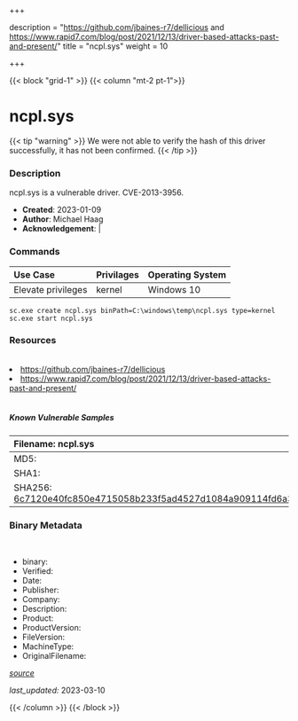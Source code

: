 +++

description = "https://github.com/jbaines-r7/dellicious and https://www.rapid7.com/blog/post/2021/12/13/driver-based-attacks-past-and-present/"
title = "ncpl.sys"
weight = 10

+++


{{< block "grid-1" >}}
{{< column "mt-2 pt-1">}}




# ncpl.sys 


{{< tip "warning" >}}
We were not able to verify the hash of this driver successfully, it has not been confirmed.
{{< /tip >}}




### Description


ncpl.sys is a vulnerable driver. CVE-2013-3956.


- **Created**: 2023-01-09
- **Author**: Michael Haag
- **Acknowledgement**:  | [](https://twitter.com/)

### Commands

| Use Case | Privilages | Operating System | 
|:---- | ---- | ---- |
| Elevate privileges | kernel | Windows 10 |

```
sc.exe create ncpl.sys binPath=C:\windows\temp\ncpl.sys type=kernel
sc.exe start ncpl.sys
```

### Resources
<br>


<li><a href=" https://github.com/jbaines-r7/dellicious"> https://github.com/jbaines-r7/dellicious</a></li>

<li><a href=" https://www.rapid7.com/blog/post/2021/12/13/driver-based-attacks-past-and-present/"> https://www.rapid7.com/blog/post/2021/12/13/driver-based-attacks-past-and-present/</a></li>


<br>


##### Known Vulnerable Samples

| Filename: ncpl.sys |
|:---- |
|MD5: <a href="https://www.virustotal.com/gui/file/{&#39;Filename&#39;: &#39;ncpl.sys&#39;, &#39;MD5&#39;: &#39;&#39;, &#39;SHA1&#39;: &#39;&#39;, &#39;SHA256&#39;: &#39;6c7120e40fc850e4715058b233f5ad4527d1084a909114fd6a36b7b7573c4a44&#39;}"></a>|
|SHA1: <a href="https://www.virustotal.com/gui/file/{&#39;Filename&#39;: &#39;ncpl.sys&#39;, &#39;MD5&#39;: &#39;&#39;, &#39;SHA1&#39;: &#39;&#39;, &#39;SHA256&#39;: &#39;6c7120e40fc850e4715058b233f5ad4527d1084a909114fd6a36b7b7573c4a44&#39;}"></a>|
|SHA256: <a href="https://www.virustotal.com/gui/file/{&#39;Filename&#39;: &#39;ncpl.sys&#39;, &#39;MD5&#39;: &#39;&#39;, &#39;SHA1&#39;: &#39;&#39;, &#39;SHA256&#39;: &#39;6c7120e40fc850e4715058b233f5ad4527d1084a909114fd6a36b7b7573c4a44&#39;}">6c7120e40fc850e4715058b233f5ad4527d1084a909114fd6a36b7b7573c4a44</a>|




### Binary Metadata
<br>

- binary: 
- Verified: 
- Date: 
- Publisher: 
- Company: 
- Description: 
- Product: 
- ProductVersion: 
- FileVersion: 
- MachineType: 
- OriginalFilename: 

[*source*](https://github.com/magicsword-io/LOLDrivers/tree/main/yaml/ncpl.sys.yml)

*last_updated:* 2023-03-10


{{< /column >}}
{{< /block >}}
